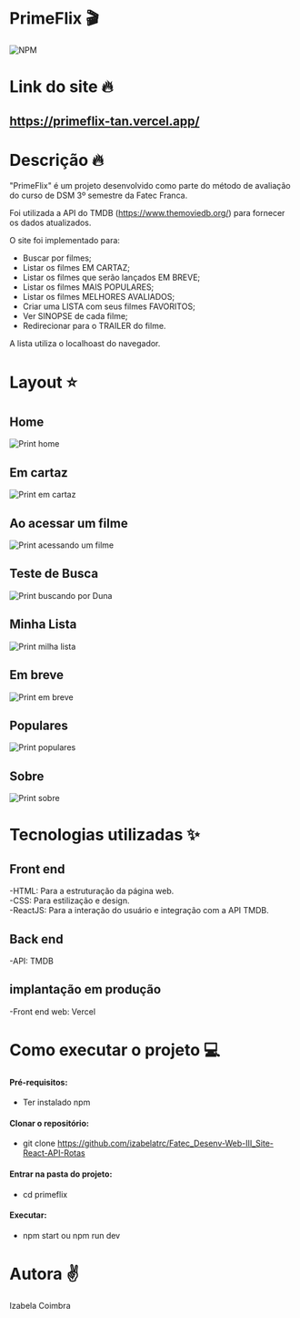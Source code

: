 # PrimeFlix 🎬

![NPM](https://img.shields.io/npm/l/react)

# Link do site :fire:

## https://primeflix-tan.vercel.app/

# Descrição :fire:

"PrimeFlix" é um projeto desenvolvido como parte do método de avaliação do curso de DSM 3º semestre da Fatec Franca.

Foi utilizada a API do TMDB (https://www.themoviedb.org/) para fornecer os dados atualizados.

O site foi implementado para:

- Buscar por filmes;
- Listar os filmes EM CARTAZ;
- Listar os filmes que serão lançados EM BREVE;
- Listar os filmes MAIS POPULARES;
- Listar os filmes MELHORES AVALIADOS;
- Criar uma LISTA com seus filmes FAVORITOS;
- Ver SINOPSE de cada filme;
- Redirecionar para o TRAILER do filme.

A lista utiliza o localhoast do navegador.

# Layout :star:

## Home

![Print home](/primeflix/docs/home.png)

## Em cartaz

![Print em cartaz](/primeflix/docs/em-cartaz.png)

## Ao acessar um filme

![Print acessando um filme](/primeflix/docs/detalhes-filme.png)

## Teste de Busca

![Print buscando por Duna](/primeflix/docs/busca.png)

## Minha Lista

![Print milha lista](/primeflix/docs/minha-lista.png)

## Em breve

![Print em breve](/primeflix/docs/em-breve.png)

## Populares

![Print populares](/primeflix/docs/populares.png)

## Sobre

![Print sobre](/primeflix/docs/sobre.png)

# Tecnologias utilizadas :sparkles:

## Front end

-HTML: Para a estruturação da página web. <br />
-CSS: Para estilização e design. <br />
-ReactJS: Para a interação do usuário e integração com a API TMDB.

## Back end

-API: TMDB

## implantação em produção

-Front end web: Vercel

# Como executar o projeto :computer:

#### Pré-requisitos:

- Ter instalado npm

#### Clonar o repositório:

- git clone https://github.com/izabelatrc/Fatec_Desenv-Web-III_Site-React-API-Rotas

#### Entrar na pasta do projeto:

- cd primeflix

#### Executar:

- npm start ou npm run dev

# Autora :v:

Izabela Coimbra
